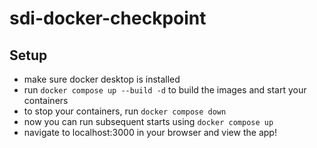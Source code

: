 # sdi-docker-checkpoint
## Setup
- make sure docker desktop is installed 
- run `docker compose up --build -d` to build the images and start your containers
- to stop your containers, run `docker compose down`
- now you can run subsequent starts using `docker compose up`
- navigate to localhost:3000 in your browser and view the app!
